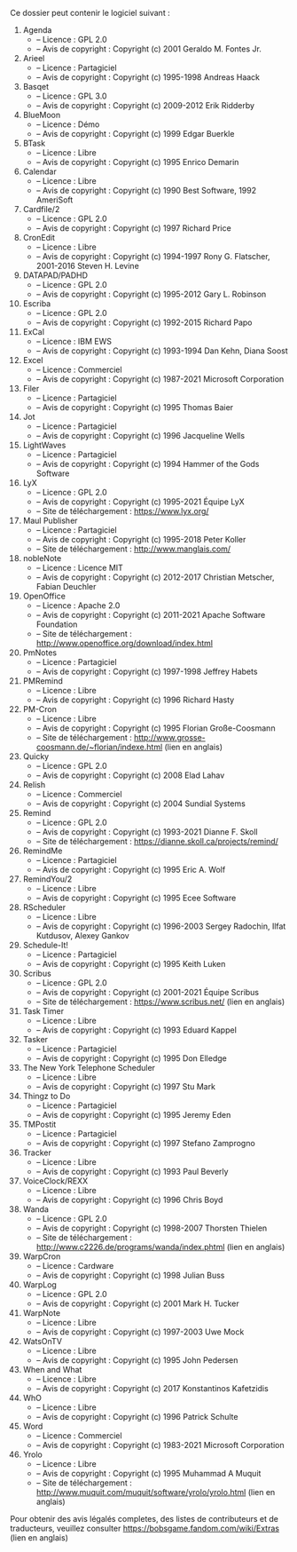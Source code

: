 ﻿Ce dossier peut contenir le logiciel suivant :

1. Agenda
   - – Licence : GPL 2.0
   - – Avis de copyright : Copyright (c) 2001 Geraldo M. Fontes Jr.
2. Arieel
   - – Licence : Partagiciel
   - – Avis de copyright : Copyright (c) 1995-1998 Andreas Haack
3. Basqet
   - – Licence : GPL 3.0
   - – Avis de copyright : Copyright (c) 2009-2012 Erik Ridderby
4. BlueMoon
   - – Licence : Démo
   - – Avis de copyright : Copyright (c) 1999 Edgar Buerkle
5. BTask
   - – Licence : Libre
   - – Avis de copyright : Copyright (c) 1995 Enrico Demarin
6. Calendar
   - – Licence : Libre
   - – Avis de copyright : Copyright (c) 1990 Best Software, 1992 AmeriSoft
7. Cardfile/2
   - – Licence : GPL 2.0
   - – Avis de copyright : Copyright (c) 1997 Richard Price
8. CronEdit
   - – Licence : Libre
   - – Avis de copyright : Copyright (c) 1994-1997 Rony G. Flatscher, 2001-2016 Steven H. Levine
9. DATAPAD/PADHD
   - – Licence : GPL 2.0
   - – Avis de copyright : Copyright (c) 1995-2012 Gary L. Robinson
10. Escriba
    - – Licence : GPL 2.0
    - – Avis de copyright : Copyright (c) 1992-2015 Richard Papo
11. ExCal
    - – Licence : IBM EWS
    - – Avis de copyright : Copyright (c) 1993-1994 Dan Kehn, Diana Soost
12. Excel
    - – Licence : Commerciel
    - – Avis de copyright : Copyright (c) 1987-2021 Microsoft Corporation
13. Filer
    - – Licence : Partagiciel
    - – Avis de copyright : Copyright (c) 1995 Thomas Baier
14. Jot
    - – Licence : Partagiciel
    - – Avis de copyright : Copyright (c) 1996 Jacqueline Wells
15. LightWaves
    - – Licence : Partagiciel
    - – Avis de copyright : Copyright (c) 1994 Hammer of the Gods Software
16. LyX
    - – Licence : GPL 2.0
    - – Avis de copyright : Copyright (c) 1995-2021 Équipe LyX
    - – Site de téléchargement : https://www.lyx.org/
17. Maul Publisher
    - – Licence : Partagiciel
    - – Avis de copyright : Copyright (c) 1995-2018 Peter Koller
    - – Site de téléchargement : http://www.manglais.com/
18. nobleNote
    - – Licence : Licence MIT
    - – Avis de copyright : Copyright (c) 2012-2017 Christian Metscher, Fabian Deuchler
19. OpenOffice
    - – Licence : Apache 2.0
    - – Avis de copyright : Copyright (c) 2011-2021 Apache Software Foundation
    - – Site de téléchargement : http://www.openoffice.org/download/index.html
20. PmNotes
    - – Licence : Partagiciel
    - – Avis de copyright : Copyright (c) 1997-1998 Jeffrey Habets
21. PMRemind
    - – Licence : Libre
    - – Avis de copyright : Copyright (c) 1996 Richard Hasty
22. PM-Cron
    - – Licence : Libre
    - – Avis de copyright : Copyright (c) 1995 Florian Große-Coosmann
    - – Site de téléchargement : http://www.grosse-coosmann.de/~florian/indexe.html (lien en anglais)
23. Quicky
    - – Licence : GPL 2.0
    - – Avis de copyright : Copyright (c) 2008 Elad Lahav
24. Relish
    - – Licence : Commerciel
    - – Avis de copyright : Copyright (c) 2004 Sundial Systems
25. Remind
    - – Licence : GPL 2.0
    - – Avis de copyright : Copyright (c) 1993-2021 Dianne F. Skoll
    - – Site de téléchargement : https://dianne.skoll.ca/projects/remind/
26. RemindMe
    - – Licence : Partagiciel
    - – Avis de copyright : Copyright (c) 1995 Eric A. Wolf
27. RemindYou/2
    - – Licence : Libre
    - – Avis de copyright : Copyright (c) 1995 Ecee Software
28. RScheduler
    - – Licence : Libre
    - – Avis de copyright : Copyright (c) 1996-2003 Sergey Radochin, Ilfat Kutdusov, Alexey Gankov
29. Schedule-It!
    - – Licence : Partagiciel
    - – Avis de copyright : Copyright (c) 1995 Keith Luken
30. Scribus
    - – Licence : GPL 2.0
    - – Avis de copyright : Copyright (c) 2001-2021 Équipe Scribus
    - – Site de téléchargement : https://www.scribus.net/ (lien en anglais)
31. Task Timer
    - – Licence : Libre
    - – Avis de copyright : Copyright (c) 1993 Eduard Kappel
32. Tasker
    - – Licence : Partagiciel
    - – Avis de copyright : Copyright (c) 1995 Don Elledge
33. The New York Telephone Scheduler
    - – Licence : Libre
    - – Avis de copyright : Copyright (c) 1997 Stu Mark
34. Thingz to Do
    - – Licence : Partagiciel
    - – Avis de copyright : Copyright (c) 1995 Jeremy Eden
35. TMPostit
    - – Licence : Partagiciel
    - – Avis de copyright : Copyright (c) 1997 Stefano Zamprogno
36. Tracker
    - – Licence : Libre
    - – Avis de copyright : Copyright (c) 1993 Paul Beverly
37. VoiceClock/REXX
    - – Licence : Libre
    - – Avis de copyright : Copyright (c) 1996 Chris Boyd
38. Wanda
    - – Licence : GPL 2.0
    - – Avis de copyright : Copyright (c) 1998-2007 Thorsten Thielen
    - – Site de téléchargement : http://www.c2226.de/programs/wanda/index.phtml (lien en anglais)
39. WarpCron
    - – Licence : Cardware
    - – Avis de copyright : Copyright (c) 1998 Julian Buss
40. WarpLog
    - – Licence : GPL 2.0
    - – Avis de copyright : Copyright (c) 2001 Mark H. Tucker
41. WarpNote
    - – Licence : Libre
    - – Avis de copyright : Copyright (c) 1997-2003 Uwe Mock
42. WatsOnTV
    - – Licence : Libre
    - – Avis de copyright : Copyright (c) 1995 John Pedersen
43. When and What
    - – Licence : Libre
    - – Avis de copyright : Copyright (c) 2017 Konstantinos Kafetzidis
44. WhO
    - – Licence : Libre
    - – Avis de copyright : Copyright (c) 1996 Patrick Schulte
45. Word
    - – Licence : Commerciel
    - – Avis de copyright : Copyright (c) 1983-2021 Microsoft Corporation
46. Yrolo
    - – Licence : Libre
    - – Avis de copyright : Copyright (c) 1995 Muhammad A Muquit
    - – Site de téléchargement : http://www.muquit.com/muquit/software/yrolo/yrolo.html (lien en anglais)

Pour obtenir des avis légalés completes, des listes de contributeurs et de traducteurs, veuillez consulter https://bobsgame.fandom.com/wiki/Extras (lien en anglais)
